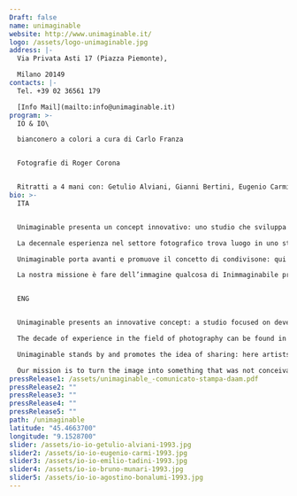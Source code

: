 ```yaml
---
Draft: false
name: unimaginable
website: http://www.unimaginable.it/
logo: /assets/logo-unimaginable.jpg
address: |-
  Via Privata Asti 17 (Piazza Piemonte),

  Milano 20149
contacts: |-
  Tel. +39 02 36561 179

  [Info Mail](mailto:info@unimaginable.it)
program: >-
  IO & IO\

  bianconero a colori a cura di Carlo Franza


  Fotografie di Roger Corona


  Ritratti a 4 mani con: Getulio Alviani, Gianni Bertini, Eugenio Carmi, Lucio del Pezzo, Franco Grignani, Ignazio Moncada, Bruno Munari, Tullio Pericoli, Arnaldo Pomodoro, Emilio Tadini, Luigi Veronesi, Agostino Bonalumi
bio: >-
  ITA


  Unimaginable presenta un concept innovativo: uno studio che sviluppa l’arte fotografica a 360 gradi, uno spazio nel quale si coniugano tutte le esigenze, dalla creazione dello scatto, alla post-produzione e stampa fino all’esposizione artistica.

  La decennale esperienza nel settore fotografico trova luogo in uno studio dove tutto è stato pensato per mettere a proprio agio gli autori e clienti, dove sperimentare insieme e creare cultura fotografica; uno spazio isolato dalla frenesia del capoluogo lombardo, ma al tempo stesso in pieno centro.

  Unimaginable porta avanti e promuove il concetto di condivisone: qui gli artisti possono entrate in contatto con altri autori ed i clienti avendo accesso a tutte le competenze tecniche necessarie per sviluppare i propri progetti.

  La nostra missione è fare dell’immagine qualcosa di Inimmaginabile prima d’ora: questo è Unimaginable


  ENG


  Unimaginable presents an innovative concept: a studio focused on developing all the aspects of photography, a space where all (artistic) needs are met, from the photoshoot, to post-production and printing to the exposition of the piece of art.

  The decade of experience in the field of photography can be found in a studio/an environment where everything has been conceived so that artists and customers can feel at home and free to experiment together. A quiet place isolated from the hectic flow of the city and at the same time located right in the center of Milan.

  Unimaginable stands by and promotes the idea of sharing: here artists can get in touch with one another and meet potential customers while having access to all the technical competences necessary to develop new projects.

  Our mission is to turn the image into something that was not conceivable until now: this is Unimaginable
pressRelease1: /assets/unimaginable_-comunicato-stampa-daam.pdf
pressRelease2: ""
pressRelease3: ""
pressRelease4: ""
pressRelease5: ""
path: /unimaginable
latitude: "45.4663700"
longitude: "9.1528700"
slider: /assets/io-io-getulio-alviani-1993.jpg
slider2: /assets/io-io-eugenio-carmi-1993.jpg
slider3: /assets/io-io-emilio-tadini-1993.jpg
slider4: /assets/io-io-bruno-munari-1993.jpg
slider5: /assets/io-io-agostino-bonalumi-1993.jpg
---
```


